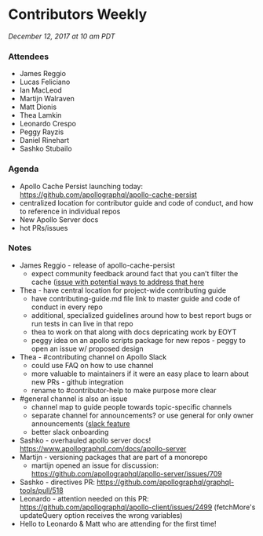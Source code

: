 # Contributors Weekly

*December 12, 2017 at 10 am PDT*

### Attendees

- James Reggio
- Lucas Feliciano
- Ian MacLeod
- Martijn Walraven
- Matt Dionis
- Thea Lamkin
- Leonardo Crespo
- Peggy Rayzis
- Daniel Rinehart
- Sashko Stubailo

### Agenda

- Apollo Cache Persist launching today: https://github.com/apollographql/apollo-cache-persist
- centralized location for contributor guide and code of conduct, and how to reference in individual repos
- New Apollo Server docs
- hot PRs/issues

### Notes

- James Reggio - release of apollo-cache-persist
   - expect community feedback around fact that you can’t filter the cache ([issue with potential ways to address that here](https://github.com/apollographql/apollo-cache-persist/issues/2)
- Thea - have central location for project-wide contributing guide 
  - have contributing-guide.md file link to master guide and code of conduct in every repo
  - additional, specialized guidelines around how to best report bugs or run tests in can live in that repo
  - thea to work on that along with docs depricating work by EOYT
  - peggy idea on an apollo scripts package for new repos - peggy to open an issue w/ proposed design
- Thea - #contributing channel on Apollo Slack
  - could use FAQ on how to use channel
  - more valuable to maintainers if it were an easy place to learn about new PRs - github integration
  - rename to #contributor-help to make purpose more clear
- #general channel is also an issue
  - channel map to guide people towards topic-specific channels
  - separate channel for announcements? or use general for only owner announcements ([slack feature](https://get.slack.help/hc/en-us/articles/220105027-The-general-channel)
  - better slack onboarding
- Sashko - overhauled apollo server docs! https://www.apollographql.com/docs/apollo-server
- Martijn - versioning packages that are part of a monorepo
    - martijn opened an issue for discussion: https://github.com/apollographql/apollo-server/issues/709
- Sashko - directives PR: https://github.com/apollographql/graphql-tools/pull/518
- Leonardo - attention needed on this PR: https://github.com/apollographql/apollo-client/issues/2499 (fetchMore's updateQuery option receives the wrong variables)
- Hello to Leonardo & Matt who are attending for the first time!

